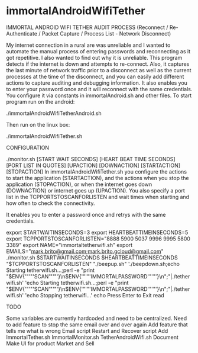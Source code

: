 # immortalAndroidWifiTether
IMMORTAL ANDROID WIFI TETHER AUDIT PROCESS
(Reconnect / Re-Authenticate / Packet Capture / Process List - Network Disconnect)

My internet connection in a rural are was unreliable and I wanted to automate the manual process of entering passwords and reconnecting as it got repetitive. I also wanted to find out why it is unreliable.  This program detects if the internet is down and attempts to re-connect. Also, it captures the last minute of network traffic prior to a disconnect as well as the current processes at the time of the disconnect, and you can easily add different actions to capture auditing and debugging information. It also enables you to enter your password once and it will reconnect with the same credentials. You configure it via constants in immortalAndroid.sh and other files. To start program run on the android: 

./immortalAndroidWifiTetherAndroid.sh

Then run on the linux box:

./immortalAndroidWifiTether.sh


CONFIGURATION

./monitor.sh [START WAIT SECONDS] [HEART BEAT TIME SECONDS] [PORT LIST IN QUOTES] [UPACTION] [DOWNACTION] [STARTACTION] [STOPACTION] 
In immortalAndroidWifiTether.sh you configure the actions to start the application (STARTACTION), and the actions when you stop the application (STOPACTION), or when the internet goes down (DOWNACTION) or internet goes up (UPACTION).  You also specify a port list in the TCPPORTSTOSCANFORLISTEN and wait times when starting and how often to check the connectivity.

It enables you to enter a password once and retrys with the same credentials.

export STARTWAITINSECONDS=3
export HEARTBEATTIMEINSECONDS=5
export TCPPORTSTOSCANFORLISTEN="8888 5900 5037 9996 9995 5800 3389"
export NAME="immortaltetherwifi.sh"
export EMAILS="mark.brito@gmail.com;mark.brito.gcloud@gmail.com"
./monitor.sh $STARTWAITINSECONDS $HEARTBEATTIMEINSECONDS "$TCPPORTSTOSCANFORLISTEN" "./beepup.sh" './beepdown.sh;echo Starting tetherwifi.sh...;perl -e "print \"\$ENV{'"'"'SCAN'"'"'}\\n\$ENV{'"'"'IMMORTALPASSWORD'"'"'}\\n\";"|./tetherwifi.sh' 'echo Starting tetherwifi.sh...;perl -e "print \"\$ENV{'"'"'SCAN'"'"'}\\n\$ENV{'"'"'IMMORTALPASSWORD'"'"'}\\n\";"|./tetherwifi.sh' 'echo Stopping tetherwifi...'
echo Press Enter to Exit
read


TODO

Some variables are currently hardcoded and need to be centralized.
Need to add feature to stop the same email over and over again
Add feature that tells me what is wrong
Email script
Restart and Recover script
Add ImmortalTether.sh ImmortalMonitor.sh TetherAndroidWifi.sh
Document
Make UI for product
Market and Sell

